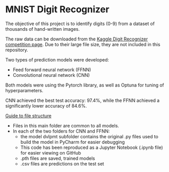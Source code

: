 # MNIST Digit Recognizer

The objective of this project is to identify digits (0-9) from a dataset of thousands of hand-written images.

The raw data can be downloaded from the [Kaggle Digit Recognizer competition page](https://www.kaggle.com/competitions/digit-recognizer/). Due to their large file size, they are not included in this repository.

Two types of prediction models were developed:
- Feed forward neural network (FFNN)
- Convolutional neural network (CNN)

Both models were using the Pytorch library, as well as Optuna for tuning of hyperparameters.

CNN achieved the best test accuracy: 97.4%, while the FFNN achieved a significantly lower accuracy of 84.6%.

<u>Guide to file structure</u>
- Files in this main folder are common to all models.
- In each of the two folders for CNN and FFNN:
    - the model dvlpmt subfolder contains the original .py files used to build the model in PyCharm for easier debugging
    - This code has been reproduced as a Jupyter Notebook (.ipynb file) for easier viewing on GitHub
    - .pth files are saved, trained models
    - .csv files are predictions on the test set